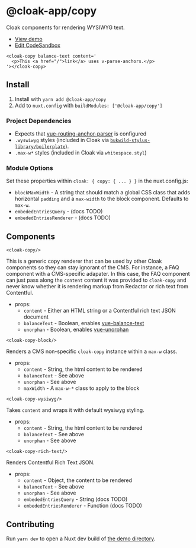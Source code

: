 # @cloak-app/copy

Cloak components for rendering WYSIWYG text.

- [View demo](https://cloak-copy.netlify.app/)
- [Edit CodeSandbox](https://githubbox.com/BKWLD/cloak-copy)

```vue
<cloak-copy balance-text content='
  <p>This <a href="/">link</a> uses v-parse-anchors.</p>
'></cloak-copy>
```

## Install

1. Install with `yarn add @cloak-app/copy`
2. Add to `nuxt.config` with `buildModules: ['@cloak-app/copy']`

### Project Dependencies

- Expects that [vue-routing-anchor-parser](https://github.com/BKWLD/vue-routing-anchor-parser) is configured
- `.wyswiwyg` styles (included in Cloak via [`bukwild-stylus-library/boilerplate`](https://github.com/BKWLD/stylus-library/blob/master/boilerplate.styl)).
- `.max-w*` styles (included in Cloak via `whitespace.styl`)

### Module Options

Set these properties within `cloak: { copy: { ... } }` in the nuxt.config.js:

- `blockMaxWidth` - A string that should match a global CSS class that adds horizontal `padding` and a `max-width` to the block component.  Defaults to `max-w`.
- `embededEntriesQuery` - (docs TODO)
- `embededEntriesRenderer` - (docs TODO)

## Components

`<cloak-copy/>`

This is a generic copy renderer that can be used by other Cloak components so they can stay ignorant of the CMS.  For instance, a FAQ component with a CMS-specific adapater.  In this case, the FAQ component can just pass along the `content` content it was provided to `cloak-copy` and never know whether it is rendering markup from Redactor or rich text from Contentful.

- props:
  - `content` - Either an HTML string or a Contentful rich text JSON document
  - `balanceText` - Boolean, enables [vue-balance-text](https://github.com/BKWLD/vue-balance-text)
  - `unorphan` - Boolean, enables [vue-unorphan](https://github.com/BKWLD/vue-unorphan)

`<cloak-copy-block/>`

Renders a CMS non-specific `cloak-copy` instance within a `max-w` class.

- props:
  - `content` - String, the html content to be rendered
  - `balanceText` - See above
  - `unorphan` - See above
  - `maxWidth` - A `max-w-*` class to apply to the block

`<cloak-copy-wysiwyg/>`

Takes `content` and wraps it with default wysiwyg styling.

- props:
  - `content` - String, the html content to be rendered
  - `balanceText` - See above
  - `unorphan` - See above

`<cloak-copy-rich-text/>`

Renders Contentful Rich Text JSON.

- props:
  - `content` - Object, the content to be rendered
  - `balanceText` - See above
  - `unorphan` - See above
  - `embededEntriesQuery` - String (docs TODO)
  - `embededEntriesRenderer` - Function (docs TODO)

## Contributing

Run `yarn dev` to open a Nuxt dev build of [the demo directory](./demo).
